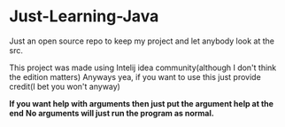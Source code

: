 # Just-Learning-Java
Just an open source repo to keep my project and let anybody look at the src.

This project was made using Intelij idea community(although I don't think the edition matters)
Anyways yea, if you want to use this just provide credit(I bet you won't anyway)


**If you want help with arguments then just put the argument help at the end**
**No arguments will just run the program as normal.**
